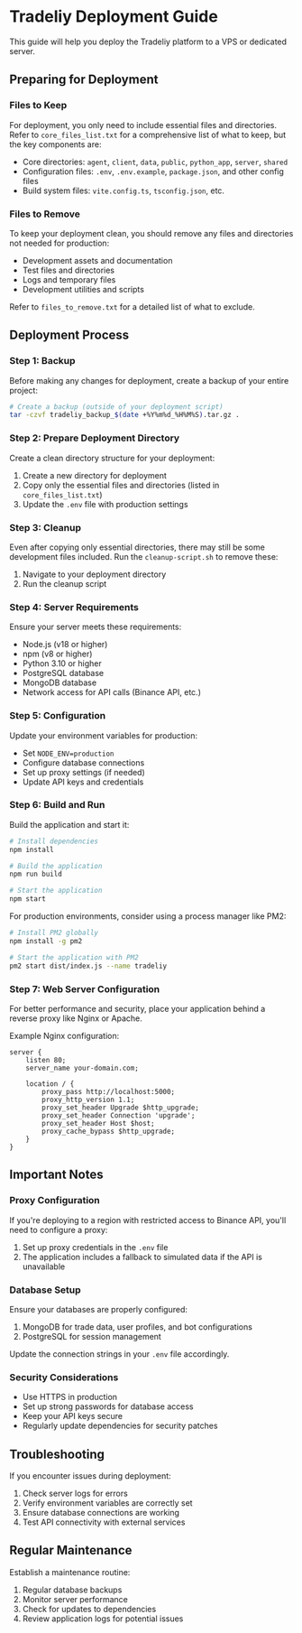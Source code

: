 # Tradeliy Deployment Guide

This guide will help you deploy the Tradeliy platform to a VPS or dedicated server.

## Preparing for Deployment

### Files to Keep

For deployment, you only need to include essential files and directories. Refer to `core_files_list.txt` for a comprehensive list of what to keep, but the key components are:

- Core directories: `agent`, `client`, `data`, `public`, `python_app`, `server`, `shared`
- Configuration files: `.env`, `.env.example`, `package.json`, and other config files
- Build system files: `vite.config.ts`, `tsconfig.json`, etc.

### Files to Remove

To keep your deployment clean, you should remove any files and directories not needed for production:

- Development assets and documentation
- Test files and directories
- Logs and temporary files
- Development utilities and scripts

Refer to `files_to_remove.txt` for a detailed list of what to exclude.

## Deployment Process

### Step 1: Backup

Before making any changes for deployment, create a backup of your entire project:

```bash
# Create a backup (outside of your deployment script)
tar -czvf tradeliy_backup_$(date +%Y%m%d_%H%M%S).tar.gz .
```

### Step 2: Prepare Deployment Directory

Create a clean directory structure for your deployment:

1. Create a new directory for deployment
2. Copy only the essential files and directories (listed in `core_files_list.txt`)
3. Update the `.env` file with production settings

### Step 3: Cleanup

Even after copying only essential directories, there may still be some development files included. Run the `cleanup-script.sh` to remove these:

1. Navigate to your deployment directory
2. Run the cleanup script

### Step 4: Server Requirements

Ensure your server meets these requirements:

- Node.js (v18 or higher)
- npm (v8 or higher)
- Python 3.10 or higher
- PostgreSQL database
- MongoDB database
- Network access for API calls (Binance API, etc.)

### Step 5: Configuration

Update your environment variables for production:

- Set `NODE_ENV=production`
- Configure database connections
- Set up proxy settings (if needed)
- Update API keys and credentials

### Step 6: Build and Run

Build the application and start it:

```bash
# Install dependencies
npm install

# Build the application
npm run build

# Start the application
npm start
```

For production environments, consider using a process manager like PM2:

```bash
# Install PM2 globally
npm install -g pm2

# Start the application with PM2
pm2 start dist/index.js --name tradeliy
```

### Step 7: Web Server Configuration

For better performance and security, place your application behind a reverse proxy like Nginx or Apache.

Example Nginx configuration:

```nginx
server {
    listen 80;
    server_name your-domain.com;
    
    location / {
        proxy_pass http://localhost:5000;
        proxy_http_version 1.1;
        proxy_set_header Upgrade $http_upgrade;
        proxy_set_header Connection 'upgrade';
        proxy_set_header Host $host;
        proxy_cache_bypass $http_upgrade;
    }
}
```

## Important Notes

### Proxy Configuration

If you're deploying to a region with restricted access to Binance API, you'll need to configure a proxy:

1. Set up proxy credentials in the `.env` file
2. The application includes a fallback to simulated data if the API is unavailable

### Database Setup

Ensure your databases are properly configured:

1. MongoDB for trade data, user profiles, and bot configurations
2. PostgreSQL for session management

Update the connection strings in your `.env` file accordingly.

### Security Considerations

- Use HTTPS in production
- Set up strong passwords for database access
- Keep your API keys secure
- Regularly update dependencies for security patches

## Troubleshooting

If you encounter issues during deployment:

1. Check server logs for errors
2. Verify environment variables are correctly set
3. Ensure database connections are working
4. Test API connectivity with external services

## Regular Maintenance

Establish a maintenance routine:

1. Regular database backups
2. Monitor server performance
3. Check for updates to dependencies
4. Review application logs for potential issues